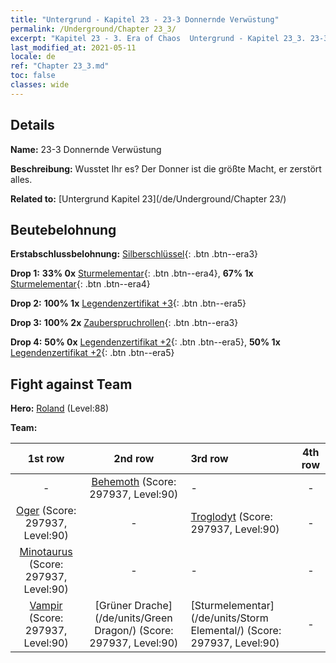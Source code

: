 ```yaml
---
title: "Untergrund - Kapitel 23 - 23-3 Donnernde Verwüstung"
permalink: /Underground/Chapter 23_3/
excerpt: "Kapitel 23 - 3. Era of Chaos  Untergrund - Kapitel 23_3. 23-3 Donnernde Verwüstung"
last_modified_at: 2021-05-11
locale: de
ref: "Chapter 23_3.md"
toc: false
classes: wide
---
```


## Details

 **Name:** 23-3 Donnernde Verwüstung

 **Beschreibung:** Wusstet Ihr es? Der Donner ist die größte Macht, er zerstört alles.

 **Related to:** [Untergrund Kapitel 23](/de/Underground/Chapter 23/)

## Beutebelohnung

 **Erstabschlussbelohnung:** [Silberschlüssel](/ItemsDE/con_693/){: .btn .btn--era3}

 **Drop 1:** **33% 0x** [Sturmelementar](/ItemsDE/unt_263/){: .btn .btn--era4}, **67% 1x** [Sturmelementar](/ItemsDE/unt_263/){: .btn .btn--era4}

 **Drop 2:** **100% 1x** [Legendenzertifikat +3](/ItemsDE/mat_88/){: .btn .btn--era5}

 **Drop 3:** **100% 2x** [Zauberspruchrollen](/ItemsDE/con_694/){: .btn .btn--era3}

 **Drop 4:** **50% 0x** [Legendenzertifikat +2](/ItemsDE/mat_81/){: .btn .btn--era5}, **50% 1x** [Legendenzertifikat +2](/ItemsDE/mat_81/){: .btn .btn--era5}


## Fight against Team
 **Hero:** [Roland](/de/heroes/Roland/) (Level:88)

 **Team:**


  | 1st row | 2nd row | 3rd row | 4th row |
  |:----:|:----:|:----|:----:|
  | - | [Behemoth](/de/units/Behemoth/) (Score: 297937, Level:90)  | - | - |
  | [Oger](/de/units/Ogre/) (Score: 297937, Level:90)  | - | [Troglodyt](/de/units/Troglodyte/) (Score: 297937, Level:90)  | - |
  | [Minotaurus](/de/units/Minotaur/) (Score: 297937, Level:90)  | - | - | - |
  | [Vampir](/de/units/Vampire/) (Score: 297937, Level:90)  | [Grüner Drache](/de/units/Green Dragon/) (Score: 297937, Level:90)  | [Sturmelementar](/de/units/Storm Elemental/) (Score: 297937, Level:90)  | - |


